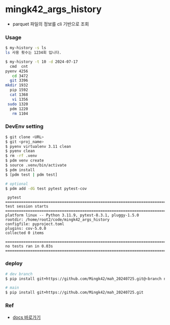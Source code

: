 # mingk42_args_history
- parquet 파일의 정보를 cli 기반으로 조회

### Usage
```bash
$ my-history -s ls
ls 사용 횟수는 1234회 입니다.

$ my-history -t 10 -d 2024-07-17
  cmd  cnt
pyenv 4256
   cd 3472
  git 3396
mkdir 1932
  pip 1592
  cat 1368
   vi 1356
 sudo 1320
  pdm 1220
   rm 1104
```


### DevEnv setting
```bash
$ git clone <URL>
$ git <proj_name>
$ pyenv virtualenv 3.11 clean
$ pyenv clean
$ rm -rf .venv
$ pdm venv create
$ source .venv/bin/activate
$ pdm install
$ [pdm test | pdm test]

# optional
$ pdm add -dG test pytest pytest-cov
```

```
 pytest
========================================================================== test session starts ===========================================================================
platform linux -- Python 3.11.9, pytest-8.3.1, pluggy-1.5.0
rootdir: /home/root2/code/mingk42_args_history
configfile: pyproject.toml
plugins: cov-5.0.0
collected 0 items

========================================================================= no tests ran in 0.03s ==========================================================================
```

### deploy
```bash
# dev branch
$ pip install git+https://github.com/Mingk42/mah_20240725.git@<branch name>

# main
$ pip install git+https://github.com/Mingk42/mah_20240725.git
```


### Ref
- [docs 바로가기](https://pdm-project.org/en/latest/usage/dependency/#add-development-only-dependencies)
